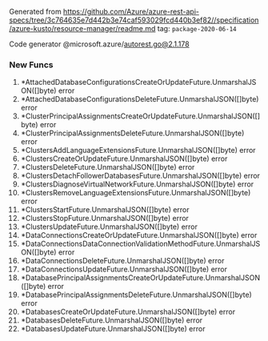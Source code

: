 Generated from https://github.com/Azure/azure-rest-api-specs/tree/3c764635e7d442b3e74caf593029fcd440b3ef82//specification/azure-kusto/resource-manager/readme.md tag: `package-2020-06-14`

Code generator @microsoft.azure/autorest.go@2.1.178


### New Funcs

1. *AttachedDatabaseConfigurationsCreateOrUpdateFuture.UnmarshalJSON([]byte) error
1. *AttachedDatabaseConfigurationsDeleteFuture.UnmarshalJSON([]byte) error
1. *ClusterPrincipalAssignmentsCreateOrUpdateFuture.UnmarshalJSON([]byte) error
1. *ClusterPrincipalAssignmentsDeleteFuture.UnmarshalJSON([]byte) error
1. *ClustersAddLanguageExtensionsFuture.UnmarshalJSON([]byte) error
1. *ClustersCreateOrUpdateFuture.UnmarshalJSON([]byte) error
1. *ClustersDeleteFuture.UnmarshalJSON([]byte) error
1. *ClustersDetachFollowerDatabasesFuture.UnmarshalJSON([]byte) error
1. *ClustersDiagnoseVirtualNetworkFuture.UnmarshalJSON([]byte) error
1. *ClustersRemoveLanguageExtensionsFuture.UnmarshalJSON([]byte) error
1. *ClustersStartFuture.UnmarshalJSON([]byte) error
1. *ClustersStopFuture.UnmarshalJSON([]byte) error
1. *ClustersUpdateFuture.UnmarshalJSON([]byte) error
1. *DataConnectionsCreateOrUpdateFuture.UnmarshalJSON([]byte) error
1. *DataConnectionsDataConnectionValidationMethodFuture.UnmarshalJSON([]byte) error
1. *DataConnectionsDeleteFuture.UnmarshalJSON([]byte) error
1. *DataConnectionsUpdateFuture.UnmarshalJSON([]byte) error
1. *DatabasePrincipalAssignmentsCreateOrUpdateFuture.UnmarshalJSON([]byte) error
1. *DatabasePrincipalAssignmentsDeleteFuture.UnmarshalJSON([]byte) error
1. *DatabasesCreateOrUpdateFuture.UnmarshalJSON([]byte) error
1. *DatabasesDeleteFuture.UnmarshalJSON([]byte) error
1. *DatabasesUpdateFuture.UnmarshalJSON([]byte) error
